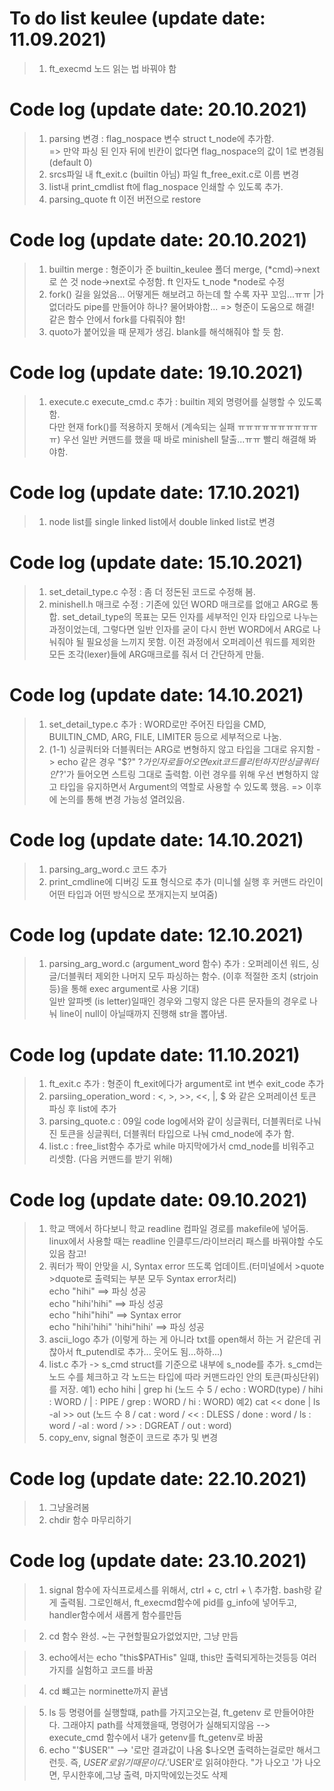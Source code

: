 # To do list keulee (update date: 11.09.2021)
> 1. ft_execmd 노드 읽는 법 바꿔야 함

# Code log (update date: 20.10.2021)
> 1. parsing 변경 : flag_nospace 변수 struct t_node에 추가함.  
> => 만약 파싱 된 인자 뒤에 빈칸이 없다면 flag_nospace의 값이 1로 변경됨 (default 0)  
> 2. srcs파일 내 ft_exit.c (builtin 아님) 파일 ft_free_exit.c로 이름 변경
> 3. list내 print_cmdlist ft에 flag_nospace 인쇄할 수 있도록 추가.
> 4. parsing_quote ft 이전 버전으로 restore  

# Code log (update date: 20.10.2021)
> 1. builtin merge : 형준이가 준 builtin_keulee 폴더 merge, (*cmd)->next로 쓴 것 node->next로 수정함. ft 인자도 t_node *node로 수정
> 2. fork() 길을 잃었음... 어떻게든 해보려고 하는데 할 수록 자꾸 꼬임...ㅠㅠ |가 없더라도 pipe를 만들어야 하나? 물어봐야함...  => 형준이 도움으로 해결! 같은 함수 안에서 fork를 다뤄줘야 함!  
> 3. quoto가 붙어있을 때 문제가 생김. blank를 해석해줘야 할 듯 함.

# Code log (update date: 19.10.2021)
> 1. execute.c execute_cmd.c 추가 : builtin 제외 명령어를 실행할 수 있도록 함.  
> 다만 현재 fork()를 적용하지 못해서 (계속되는 실패 ㅠㅠㅠㅠㅠㅠㅠㅠㅠㅠㅠ) 우선 일반 커맨드를 했을 때 바로 minishell 탈출...ㅠㅠ 빨리 해결해 봐야함.

# Code log (update date: 17.10.2021)
> 1. node list를 single linked list에서 double linked list로 변경  

# Code log (update date: 15.10.2021)
> 1. set_detail_type.c 수정 : 좀 더 정돈된 코드로 수정해 봄.  
> 2. minishell.h 매크로 수정 : 기존에 있던 WORD 매크로를 없애고 ARG로 통합. set_detail_type의 목표는 모든 인자를 세부적인 인자 타입으로 나누는 과정이었는데, 그렇다면 일반 인자를 굳이 다시 한번 WORD에서 ARG로 나눠줘야 될 필요성을 느끼지 못함. 이전 과정에서 오퍼레이션 워드를 제외한 모든 조각(lexer)들에 ARG매크로를 줘서 더 간단하게 만듦.

# Code log (update date: 14.10.2021)
> 1. set_detail_type.c 추가 : WORD로만 주어진 타입을 CMD, BUILTIN_CMD, ARG, FILE, LIMITER 등으로 세부적으로 나눔.  
> 2. (1-1) 싱글쿼터와 더블쿼터는 ARG로 변형하지 않고 타입을 그대로 유지함 -> echo 같은 경우 "$?" $? 가 인자로 들어오면 exit코드를 리턴하지만 싱글쿼터인 '$?'가 들어오면 스트링 그대로 출력함. 이런 경우를 위해 우선 변형하지 않고 타입을 유지하면서 Argument의 역할로 사용할 수 있도록 했음. => 이후에 논의를 통해 변경 가능성 열려있음.  

# Code log (update date: 14.10.2021)
> 1. parsing_arg_word.c 코드 추가
> 2. print_cmdline에 디버깅 도표 형식으로 추가 (미니쉘 실행 후 커맨드 라인이 어떤 타입과 어떤 방식으로 쪼개지는지 보여줌)  

# Code log (update date: 12.10.2021)
> 1. parsing_arg_word.c (argument_word 함수) 추가 : 오퍼레이션 워드, 싱글/더블쿼터 제외한 나머지 모두 파싱하는 함수. (이후 적절한 조치 (strjoin 등)을 통해 exec argument로 사용 기대)  
	 일반 알파벳 (is letter)일때인 경우와 그렇지 않은 다른 문자들의 경우로 나눠 line이 null이 아닐때까지 진행해 str을 뽑아냄.  

# Code log (update date: 11.10.2021)
> 1. ft_exit.c 추가 : 형준이 ft_exit에다가 argument로 int 변수 exit_code 추가  
> 2. parsiing_operation_word : <, >, >>, <<, |, $ 와 같은 오퍼레이션 토큰 파싱 후 list에 추가  
> 3. parsing_quote.c : 09일 code log에서와 같이 싱글쿼터, 더블쿼터로 나눠진 토큰을 싱글쿼터, 더블쿼터 타입으로 나눠 cmd_node에 추가 함.  
> 4. list.c : free_list함수 추가로 while 마지막에가서 cmd_node를 비워주고 리셋함. (다음 커맨드를 받기 위해)  

# Code log (update date: 09.10.2021)
> 1. 학교 맥에서 하다보니 학교 readline 컴파일 경로를 makefile에 넣어둠. linux에서 사용할 때는 readline 인클루드/라이브러리 패스를 바꿔야할 수도 있음 참고!  
> 2. 쿼터가 짝이 안맞을 시, Syntax error 뜨도록 업데이트.(터미널에서 >quote >dquote로 출력되는 부분 모두 Syntax error처리)  
echo "hihi"  ==>  파싱 성공  
echo "hihi'hihi" ==> 파싱 성공  
echo "hihi"hihi" ==> Syntax error  
echo "hihi'hihi" 'hihi"hihi' ==> 파싱 성공
> 3. ascii_logo 추가 (이렇게 하는 게 아니라 txt를 open해서 하는 거 같은데 귀찮아서 ft_putendl로 추가... 웃어도 됨...하하...)
> 4. list.c 추가 -> s_cmd struct를 기준으로 내부에 s_node를 추가. s_cmd는 노드 수를 체크하고 각 노드는 타입에 따라 커맨드라인 안의 토큰(파싱단위)를 저장.
예1) echo hihi | grep hi (노드 수 5 / echo : WORD(type) / hihi : WORD / | : PIPE / grep : WORD / hi : WORD)
예2) cat << done | ls -al >> out (노드 수 8 / cat : word / << : DLESS / done : word / ls : word / -al : word / >> : DGREAT / out : word)
> 5. copy_env, signal 형준이 코드로 추가 및 변경


# Code log (update date: 22.10.2021)
> 1. 그냥올려봄
> 2. chdir 함수 마무리하기	

# Code log (update date: 23.10.2021)
> 1. signal 함수에 자식프로세스를 위해서, ctrl + c, ctrl + \ 추가함. bash랑 같게 출력됨.
			그로인해서, ft_execmd함수에 pid를 g_info에 넣어두고, handler함수에서 새롭게 함수를만듬

> 2. cd 함수 완성. ~는 구현할필요가없었지만, 그냥 만듬

> 3. echo에서는 echo "this$PATHis" 일떄, this만 출력되게하는것등등 여러가지를 실험하고 코드를 바꿈

> 4. cd 뺴고는 norminette까지 끝냄

> 5. ls 등 명령어를 실행할떄, path를 가지고오는걸, ft_getenv 로 만들어야한다.
	그래야지 path를 삭제했을때, 명령어가 실해되지않음 --> execute_cmd 함수에서 내가 getenv를 
	ft_getenv로 바꿈
> 6. echo "'$USER'"     -->  '로만 결과값이 나옴 $나오면 출력하는걸로만 해서그런듯.
									즉, $USER' 로 읽기때문이다. '$USER'로 읽혀야한다.
	"가 나오고 '가 나오면, 무시한후에,그냥 출력, 마지막에있는것도 삭제
